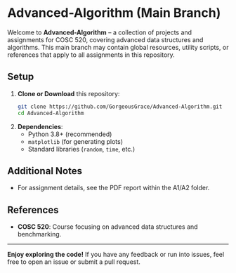 # Advanced-Algorithm (Main Branch)

Welcome to **Advanced-Algorithm** – a collection of projects and assignments for COSC 520, covering advanced data structures and algorithms. This main branch may contain global resources, utility scripts, or references that apply to all assignments in this repository.


## Setup

1. **Clone or Download** this repository:
   ```bash
   git clone https://github.com/GorgeousGrace/Advanced-Algorithm.git
   cd Advanced-Algorithm
   ```
2. **Dependencies**:
   - Python 3.8+ (recommended)
   - `matplotlib` (for generating plots)
   - Standard libraries (`random`, `time`, etc.)


## Additional Notes

- For assignment details, see the PDF report within the A1/A2 folder.

## References

- **COSC 520**: Course focusing on advanced data structures and benchmarking.
---

**Enjoy exploring the code!** If you have any feedback or run into issues, feel free to open an issue or submit a pull request. 
```

